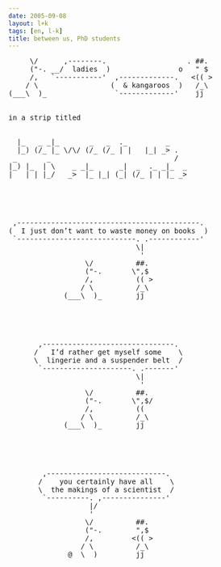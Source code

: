 ```yaml
---
date: 2005-09-08
layout: l+k
tags: [en, l-k]
title: between us, PhD students
---
```


<pre class='l-k'>
     \/      ,--------.                   . ##. 
     ("-. __/  ladies  )                o   " $ 
     /,   `-----------'  ,-------------.   <(( >
    / \                 (  & kangaroos  )   /_\ 
(___\  )_                `-------------'    jj  


in a strip titled


  |_   _ _|_       _   _  ._         _    
  |_) (/_ |_ \/\/ (/_ (/_ | |   |_| _> .  
 _       _                             /  
|_) |_  | \    _ _|_      _|  _  ._ _|_  _
|   | | |_/   _>  |_ |_| (_| (/_ | | |_ _>





 ,-------------------------------------------. 
(  I just don’t want to waste money on books  )
 `----------------------------. .------------' 
                              \|               
                               '               
                  \/          ##.              
                  ("-.       \",$              
                  /,          (( >             
                 / \          /_\              
             (___\  )_        jj               





       ,-------------------------------.       
      /   I’d rather get myself some    \      
      \  lingerie and a suspender belt  /      
       `---------------------. .-------'       
                              \|               
                               '               
                  \/          ##.              
                  ("-.       \",$/             
                  /,          ((               
                 / \          /_\              
             (___\  )_        jj               





        ,----------------------------.         
       /    you certainly have all    \        
       \  the makings of a scientist  /        
        `----------. ,---------------'         
                   |/                          
                   '                           
                  \/          ##.              
                  ("-.        ",$              
                  /,         <(( >             
                 / \          /_\              
              @__\  )_        jj               
</pre>
